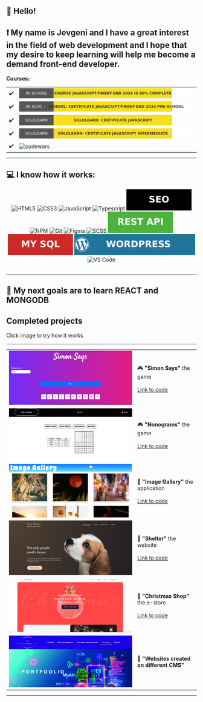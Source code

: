  ## 👋 Hello!

❗ My name is Jevgeni and I have a great interest in the field of web development and I hope that my desire to keep learning will help me become a demand front-end developer.
-----
**Courses:**
<table>
  <tr>
     <td>✔️</td><td><a href="#"><img alt="certificate" src="./assets/img/javascript-front-end-2024.svg"/></a></td>
  </tr>

  <tr>
    <td>✔️</td><td> <a href="https://app.rs.school/certificate/6xhw1h9u"> <img alt="certificate" src="./assets/img/certificate-javascript-front-end-2024-pre-school.svg"/></a></td>
  </tr>

  <tr>
    <td>✔️</td><td> <a href="https://www.sololearn.com/en/certificates/CC-HDOHRPRY">
   <img alt="certificate" src="./assets/img/certificate-sololearn-javascript.svg"/></a></td>
  </tr>

 <tr>
 <td>✔️</td>
 <td>
  <a href="https://www.sololearn.com/certificates/CC-QEWX8XLZ">
   <img alt="certificate" src="./assets/img/certificate-sololearn-javascript-intermediate.svg"/>
  </a>
</td>
</tr>

  <tr>
    <td>✔️</td><td> <img alt="codewars" src="https://www.codewars.com/users/Jevgeni%20Verjovkin/badges/small"/></td>
  </tr>
</table>

-----
💻  I know how it works:
-----

<section align="center">
<img alt="HTML5" src="https://img.shields.io/badge/HTML5-E34F26?style=for-the-badge&logo=html5&logoColor=white"/>
<img alt="CSS3" src="https://img.shields.io/badge/CSS3-264de4?style=for-the-badge&logo=css3&logoColor=white"/>
<img alt="JavaScript" src="https://img.shields.io/badge/JavaScript-F7DF1E?style=for-the-badge&logo=javascript&logoColor=323330"/>
<img alt="Typescript" src="https://img.shields.io/badge/Typescript-007acc?style=for-the-badge&logo=typescript&logoColor=fff"/>
<img alt="SEO" src="./assets/img/seo.svg"/>
<img alt="NPM" src="https://img.shields.io/badge/npm-CB3534?style=for-the-badge&logo=npm&logoColor=white"/>
<img alt="Git" src="https://img.shields.io/badge/Git-3e2c00?style=for-the-badge&logo=git&logoColor=f1502f"/>
<img alt="Figma" src="https://img.shields.io/badge/Figma-737373?style=for-the-badge&logo=figma&logoColor=fa9705"/>
<img alt="SCSS" src="https://img.shields.io/badge/Scss-cc6a9a?style=for-the-badge&logo=sass&logoColor=f3f6f4"/>
<img alt="Rest Api" src="./assets/img/rest-api.svg">
<img alt="MY SQL" src="./assets/img/my-sql.svg"/>
<img alt="Wordpress" src="./assets/img/wordpress.svg"/>
<img alt="VS Code" src="https://img.shields.io/badge/Visual_Studio_Code-0078D7?style=for-the-badge&logo=visual%20studio%20code&logoColor=white"/>


</section>
&nbsp;

-----
🚀 My next goals are to learn REACT and MONGODB
-----

## Completed projects

 <p>Click image to try how it works</b></p>

---

<table align="center">

 <tr>
  <td>
      <a href="https://webis-2022.github.io/simon-says/" target="_blank">
       <kbd><img src="./assets/img/simon-says.jpg" width="480" ></kbd>
      </a>
   </td>
   <td>
     <span>🎮 <b>"Simon Says"</b> the game</span><br /><br />
   <a href="https://github.com/Webis-2022/simon-says/tree/simon-says">Link to code</a>
   </td>
  </tr>

  <tr>
  <td>
      <a href="https://rolling-scopes-school.github.io/webis-2022-JSFE2024Q4/nonograms/" target="_blank">
       <kbd><img src="./assets/img/nonograms-image.jpg" width="480" ></kbd>
      </a>
   </td>
   <td>
     <span>🎮 <b>"Nonograms"</b> the game</span><br /><br />
   <a href="https://github.com/rolling-scopes-school/webis-2022-JSFE2024Q4/tree/nonograms/nonograms/src">Link to code</a>
   </td>
  </tr>

   <tr>
    <td>
      <a href="https://rolling-scopes-school.github.io/webis-2022-JSFEPRESCHOOL2024Q2/image-gallery/" target="_blank" >
      <kbd><img src="./assets/img/image-gallery.jpg" width="480" ></kbd>
      </a>
   </td>
   <td>
     <span>📄 <b>"Image Gallery"</b> the application</span><br /><br />
    <a href="https://github.com/rolling-scopes-school/webis-2022-JSFEPRESCHOOL2024Q2/tree/image-gallery/image-gallery">Link to code</a>
   </td>
  </tr>

  <tr>
    <td>
      <a href="https://rolling-scopes-school.github.io/webis-2022-JSFEPRESCHOOL2024Q2/shelter/" target="_blank" >
      <kbd><img src="./assets/img/shelter-image.jpg" width="480" ></kbd>
      </a>
   </td>
   <td>
     <span>📄 <b>"Shelter"</b> the website</span><br /><br />
    <a href="https://github.com/rolling-scopes-school/webis-2022-JSFEPRESCHOOL2024Q2/tree/shelter-part3/shelter">Link to code</a>
   </td>
  </tr>

 <tr>
    <td>
       <a href="https://rolling-scopes-school.github.io/webis-2022-JSFE2024Q4/christmas-shop/" target="_blank">
       <kbd><img src="./assets/img/christmas-shop-image.jpg"></kbd>
       </a>
   </td>
   <td>
       <span>📄 <b>"Christmas Shop"</b> the e-store</span><br /><br />
    <a href="https://github.com/rolling-scopes-school/webis-2022-JSFE2024Q4/tree/christmas-shop-part3/christmas-shop">Link to code</a>
      </td>
  </tr>

   <tr>
    <td>
       <a href="https://webis.ee/portfoolio/" target="_blank">
       <kbd><img src="./assets/img/webis.jpg"></kbd>
       </a>
   </td>
   <td>
       <span>🔗 <b>"Websites created on different CMS"</b></span>
      </td>
  </tr>
</table>

-----

